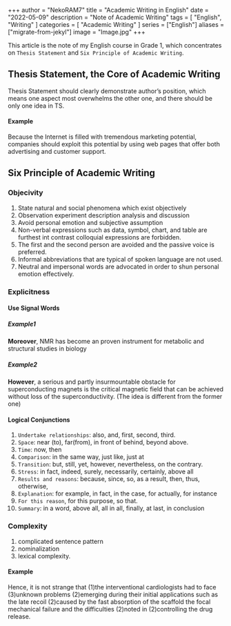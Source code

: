 +++
author = "NekoRAM7"
title = "Academic Writing in English"
date = "2022-05-09"
description = "Note of Academic Writing"
tags = [
    "English",
    "Writing"
]
categories = [
    "Academic Writing"
]
series = ["English"]
aliases = ["migrate-from-jekyl"]
image = "Image.jpg"
+++

This article is the note of my English course in Grade 1, which concentrates on `Thesis Statement` and `Six Principle of Academic Writing`.
<!--more-->

## Thesis Statement, the Core of Academic Writing
Thesis Statement should clearly demonstrate author’s position, which means one aspect most overwhelms the other one, and there should be only one idea in TS.

#### Example
Because the Internet is filled with tremendous marketing potential, companies should exploit this potential by using web pages that offer both advertising and customer support.

## Six Principle of Academic Writing
### Objecivity
1. State natural and social phenomena which exist objectively 
2. Observation experiment description analysis and discussion
3. Avoid personal emotion and subjective assumption
4. Non-verbal expressions such as data, symbol, chart, and table are furthest int contrast colloquial expressions are forbidden.
5. The first and the second person are avoided and the passive voice is preferred.
6. Informal abbreviations that are typical of spoken language are not used.
7. Neutral and impersonal words are advocated in order to shun personal emotion effectively.

### Explicitness
#### Use Signal Words
##### Example1
**Moreover**, NMR has become an proven instrument for metabolic and structural studies in biology
##### Example2
**However**, a serious and partly insurmountable obstacle for superconducting magnets is the critical magnetic field that can be achieved without loss of the superconductivity.
(The idea is different from the former one)
#### Logical Conjunctions
1. `Undertake relationships`: also, and, first, second, third.
2. `Space`: near (to), far(from), in front of behind, beyond above.
3. `Time`: now, then
4. `Comparison`: in the same way, just like, just at
5. `Transition`: but, still, yet, however, nevertheless, on the contrary.
6. `Stress`: in fact, indeed, surely, necessarily, certainly, above all
7. `Results and reasons`: because, since, so, as a result, then, thus, otherwise,
8. `Explanation`: for example, in fact, in the case, for actually, for instance
9. `For this reason`, for this purpose, so that.
10. `Summary`: in a word, above all,  all in all, finally, at last, in conclusion

### Complexity
1. complicated sentence pattern
2. nominalization
3. lexical complexity.

#### Example
Hence, it is not strange that (1)the interventional cardiologists had to face (3)unknown problems (2)emerging during their initial applications such as the late recoil (2)caused by the fast absorption of the scaffold the focal mechanical failure and the difficulties (2)noted in (2)controlling the drug release.